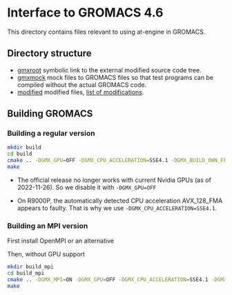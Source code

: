 # Interface to GROMACS 4.6

This directory contains files relevant to using at-engine in GROMACS.

## Directory structure

* [gmxroot](gmxroot) symbolic link to the external modified source code tree.
* [gmxmock](gmxmock) mock files to GROMACS files so that test programs can be compiled without the actual GROMACS code.
* [modified](modified) modified files, [list of modifications](modified/README.md).

## Building GROMACS

### Building a regular version

```sh
mkdir build
cd build
cmake .. -DGMX_GPU=OFF -DGMX_CPU_ACCELERATION=SSE4.1 -DGMX_BUILD_OWN_FFTW=ON
make
```

* The official release no longer works with current Nvidia GPUs (as of 2022-11-26).
  So we disable it with `-DGMX_GPU=OFF`

* On R9000P, the automatically detected CPU acceleration AVX_128_FMA appears to faulty.
  That is why we use `-DGMX_CPU_ACCELERATION=SSE4.1`.

### Building an MPI version

First install OpenMPI or an alternative

Then, without GPU support

```sh
mkdir build_mpi
cd build_mpi
cmake .. -DGMX_MPI=ON -DGMX_GPU=OFF -DGMX_CPU_ACCELERATION=SSE4.1 -DGMX_BUILD_OWN_FFTW=ON
make
```
